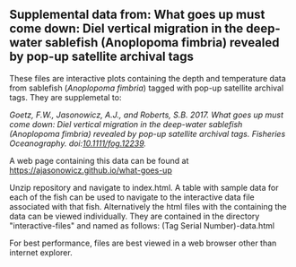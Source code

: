 <h2><strong>Supplemental data from:</strong> What goes up must come down: Diel vertical migration in the deep-water sablefish (Anoplopoma fimbria) revealed by pop-up satellite archival tags</h2>

  
These files are interactive plots containing the depth and temperature data from sablefish (_Anoplopoma fimbria_) tagged with pop-up satellite archival tags.  They are supplemetal to:

<cite>Goetz, F.W., Jasonowicz, A.J., and Roberts, S.B. 2017. What goes up must come down: Diel vertical migration in the deep-water sablefish (<i>Anoplopoma fimbria</i>) revealed by pop-up satellite archival tags. Fisheries Oceanography. doi:<a href="https://doi.org/10.1111/fog.12239">10.1111/fog.12239</a>.</cite>


A web page containing this data can be found at <a href="https://ajasonowicz.github.io/what_goes_up">https://ajasonowicz.github.io/what-goes-up</a>


Unzip repository and navigate to index.html.  A table with sample data for each of the fish can be used to navigate to the interactive data file associated with that fish.  Alternatively the html files with the containing the data can be viewed individually.  They are contained in the directory "interactive-files" and named as follows: (Tag Serial Number)-data.html

For best performance, files are best viewed in a web browser other than internet explorer.

